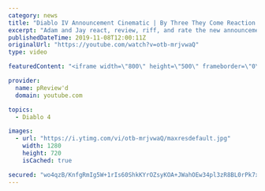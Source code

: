 ```yaml
---
category: news
title: "Diablo IV Announcement Cinematic | By Three They Come Reaction / Review / Rating"
excerpt: "Adam and Jay react, review, riff, and rate the new announcement cinematic everyone wanted to see last year at Blizzcon, Diablo IV 'By Three They Come'."
publishedDateTime: 2019-11-08T12:00:11Z
originalUrl: "https://youtube.com/watch?v=otb-mrjvwaQ"
type: video

featuredContent: "<iframe width=\"800\" height=\"500\" frameborder=\"0\" src=\"https://www.youtube.com/embed/otb-mrjvwaQ\" allow=\"accelerometer; autoplay; encrypted-media; gyroscope; picture-in-picture\" allowfullscreen></iframe>"

provider:
  name: pReview'd
  domain: youtube.com

topics:
  - Diablo 4

images:
  - url: "https://i.ytimg.com/vi/otb-mrjvwaQ/maxresdefault.jpg"
    width: 1280
    height: 720
    isCached: true

secured: "wo4qzB/KnfgRmIg5W+1rIs60ShkKYrOZsyKOA+JWahOEw34pl3zR8BL0rPk7xsz//8Gdhq8phw+U7+fKlMOtMT90RadhxLCuyqz5Q0VixM7AsntDkUcsddX17bPGPJZT5YztCZcD63QtaDaC+RkYxfLjRkGnznVB+K+/aOalZcAXKWQZMkEWqh/8C3zd5nucUzk1BVjxy1okAeXlnl4vnK/RgA0/oHFFYvMO2ueUF1W5ZQ6+mqjkKFJA9i4n1WERKKiuxjRGYIhbVgUE1PjR36UROFsNriD9JvKyK1Br/5FMO6QGqLZ2Bp/RbBEoQlyPS0wvw9vp586vwPRo4negHG0BoG+HJzpAr2O7KR4B1c393CaT7MIFJCZ/Be3hSDbLl/VmZyNgWxk5uYRZm5o2aFv9GeLC2/I601IqAdUHozq+et31LZ8KL2iq+WxX+rLl;Ngj9huMtDAa1+ORz04ExWw=="
---
```


